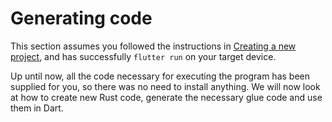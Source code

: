 # Generating code

This section assumes you followed the instructions in [Creating a new project](setup.md), and has successfully `flutter run` on your target device.

Up until now, all the code necessary for executing the program has been supplied for you, so there was no need to install anything. We will now look at how to create new Rust code, generate the necessary glue code and use them in Dart.